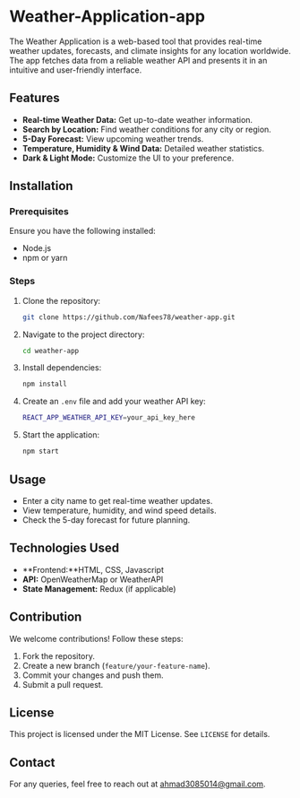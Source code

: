 # Weather-Application-app
The Weather Application is a web-based tool that provides real-time weather updates, forecasts, and climate insights for any location worldwide. The app fetches data from a reliable weather API and presents it in an intuitive and user-friendly interface.
## Features
- **Real-time Weather Data:** Get up-to-date weather information.
- **Search by Location:** Find weather conditions for any city or region.
- **5-Day Forecast:** View upcoming weather trends.
- **Temperature, Humidity & Wind Data:** Detailed weather statistics.
- **Dark & Light Mode:** Customize the UI to your preference.

## Installation
### Prerequisites
Ensure you have the following installed:
- Node.js
- npm or yarn

### Steps
1. Clone the repository:
   ```sh
   git clone https://github.com/Nafees78/weather-app.git
   ```
2. Navigate to the project directory:
   ```sh
   cd weather-app
   ```
3. Install dependencies:
   ```sh
   npm install
   ```
4. Create an `.env` file and add your weather API key:
   ```sh
   REACT_APP_WEATHER_API_KEY=your_api_key_here
   ```
5. Start the application:
   ```sh
   npm start
   ```

## Usage
- Enter a city name to get real-time weather updates.
- View temperature, humidity, and wind speed details.
- Check the 5-day forecast for future planning.

## Technologies Used
- **Frontend:**HTML, CSS, Javascript 
- **API:** OpenWeatherMap or WeatherAPI
- **State Management:** Redux (if applicable)

## Contribution
We welcome contributions! Follow these steps:
1. Fork the repository.
2. Create a new branch (`feature/your-feature-name`).
3. Commit your changes and push them.
4. Submit a pull request.

## License
This project is licensed under the MIT License. See `LICENSE` for details.

## Contact
For any queries, feel free to reach out at ahmad3085014@gmail.com.
